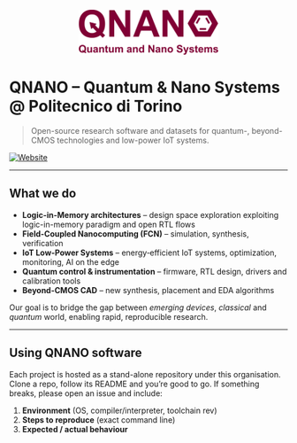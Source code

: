 <p align="center">
  <a href="https://www.vlsilab.polito.it">
   <picture>
     <source media="(prefers-color-scheme: dark)" srcset="https://github.com/vlsi-nanocomputing/.github/blob/main/docs/static/mono_light.png" width="50%">
     <img src="https://github.com/vlsi-nanocomputing/.github/blob/main/docs/static/mono_light.png" width="50%" alt="QNANO Banner">
   </picture>
  </a>
</p>

# QNANO – Quantum & Nano Systems @ Politecnico di Torino

> Open-source research software and datasets for quantum-, beyond-CMOS technologies and low-power IoT systems.

[![Website](https://img.shields.io/badge/web-vlsilab.polito.it-navy)](https://www.vlsilab.polito.it/nanocomputing/)


---

## What we do

* **Logic-in-Memory architectures** – design space exploration exploiting logic-in-memory paradigm and open RTL flows  
* **Field-Coupled Nanocomputing (FCN)** – simulation, synthesis, verification
* **IoT Low‑Power Systems** – energy‑efficient IoT systems, optimization, monitoring, AI on the edge
* **Quantum control & instrumentation** – firmware, RTL design, drivers and calibration tools
* **Beyond-CMOS CAD** – new synthesis, placement and EDA algorithms

Our goal is to bridge the gap between *emerging devices*, *classical* and *quantum* world, enabling rapid, reproducible research.

---

## Using QNANO software

Each project is hosted as a stand-alone repository under this organisation.  
Clone a repo, follow its README and you’re good to go.  If something breaks,
please open an issue and include:

1. **Environment** (OS, compiler/interpreter, toolchain rev)  
2. **Steps to reproduce** (exact command line)  
3. **Expected / actual behaviour**


